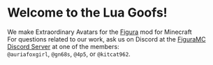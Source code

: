 # Welcome to the Lua Goofs! 
 We make Extraordinary Avatars for the [Figura](https://modrinth.com/mod/figura) mod for Minecraft  
For questions related to our work, ask us on Discord at the [FiguraMC Discord Server](https://discord.gg/figuramc) at one of the members:  
`@auriafoxgirl`, `@gn68s`, `@4p5`, or `@kitcat962`.

<!--

**Here are some ideas to get you started:**

🙋‍♀️ A short introduction - what is your organization all about?
🌈 Contribution guidelines - how can the community get involved?
👩‍💻 Useful resources - where can the community find your docs? Is there anything else the community should know?
🍿 Fun facts - what does your team eat for breakfast?
🧙 Remember, you can do mighty things with the power of [Markdown](https://docs.github.com/github/writing-on-github/getting-started-with-writing-and-formatting-on-github/basic-writing-and-formatting-syntax)
-->
